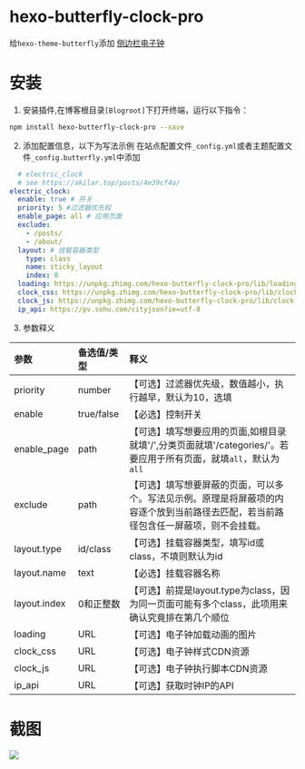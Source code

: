 # hexo-butterfly-clock-pro

给`hexo-theme-butterfly`添加 [侧边栏电子钟](https://akilar.top/posts/4e39cf4a/)

# 安装

1. 安装插件,在博客根目录`[Blogroot]`下打开终端，运行以下指令：
  ```bash
  npm install hexo-butterfly-clock-pro --save
  ```

2. 添加配置信息，以下为写法示例
   在站点配置文件`_config.yml`或者主题配置文件`_config.butterfly.yml`中添加

  ```yaml
    # electric_clock
    # see https://akilar.top/posts/4e39cf4a/
  electric_clock:
    enable: true # 开关
    priority: 5 #过滤器优先权
    enable_page: all # 应用页面
    exclude:
      - /posts/
      - /about/
    layout: # 挂载容器类型
      type: class
      name: sticky_layout
      index: 0
    loading: https://unpkg.zhimg.com/hexo-butterfly-clock-pro/lib/loading.gif #加载动画自定义
    clock_css: https://unpkg.zhimg.com/hexo-butterfly-clock-pro/lib/clock.min.css
    clock_js: https://unpkg.zhimg.com/hexo-butterfly-clock-pro/lib/clock.min.js
    ip_api: https://pv.sohu.com/cityjson?ie=utf-8
  ```
3. 参数释义

|参数|备选值/类型|释义|
|:--|:--|:--|
|priority|number|【可选】过滤器优先级，数值越小，执行越早，默认为10，选填|
|enable|true/false|【必选】控制开关|
|enable_page|path|【可选】填写想要应用的页面,如根目录就填'/',分类页面就填'/categories/'。若要应用于所有页面，就填`all`，默认为`all`|
|exclude|path|【可选】填写想要屏蔽的页面，可以多个。写法见示例。原理是将屏蔽项的内容逐个放到当前路径去匹配，若当前路径包含任一屏蔽项，则不会挂载。|
|layout.type|id/class|【可选】挂载容器类型，填写id或class，不填则默认为id|
|layout.name|text|【必选】挂载容器名称|
|layout.index|0和正整数|【可选】前提是layout.type为class，因为同一页面可能有多个class，此项用来确认究竟排在第几个顺位|
|loading|URL|【可选】电子钟加载动画的图片|
|clock_css|URL|【可选】电子钟样式CDN资源|
|clock_js|URL|【可选】电子钟执行脚本CDN资源|
|ip_api|URL|【可选】获取时钟IP的API|
# 截图
![](https://unpkg.zhimg.com/akilar-candyassets/image/Card-Clock-b0876bb5.png)
